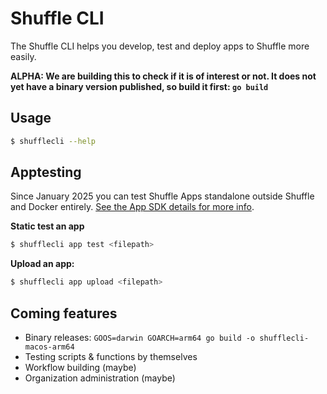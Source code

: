 # Shuffle CLI 
The Shuffle CLI helps you develop, test and deploy apps to Shuffle more easily.

**ALPHA: We are building this to check if it is of interest or not. It does not yet have a binary version published, so build it first: `go build`**

## Usage
```bash
$ shufflecli --help
```

## Apptesting
Since January 2025 you can test Shuffle Apps standalone outside Shuffle and Docker entirely. [See the App SDK details for more info](https://github.com/Shuffle/app_sdk/blob/main/README.md#usage).

**Static test an app**
```bash
$ shufflecli app test <filepath>
```

**Upload an app:**
```bash
$ shufflecli app upload <filepath>
```


## Coming features
- Binary releases: `GOOS=darwin GOARCH=arm64 go build -o shufflecli-macos-arm64`
- Testing scripts & functions by themselves
- Workflow building (maybe)
- Organization administration (maybe)
